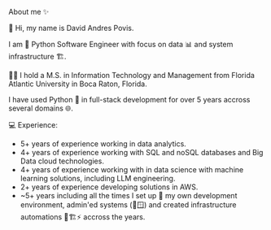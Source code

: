 About me ✨

👋 Hi, my name is David Andres Povis. 

I am 🐍 Python Software Engineer with focus on data 📊 and system infrastructure 🏗️.

👨‍🎓 I hold a M.S. in Information Technology and Management from Florida Atlantic University in Boca Raton, Florida.

I have used Python 🐍 in full-stack development for over 5 years accross several domains 🌐.

💻 Experience:
* 5+ years of experience working in data analytics.
* 4+ years of experience working with SQL and noSQL databases and Big Data cloud technologies.
* 4+ years of experience working with in data science with machine learning solutions, including LLM engineering.
* 2+ years of experience developing solutions in AWS.
* ~5+ years including all the times I set up 🔧 my own development environment, admin'ed systems (🐧🪟) and created infrastructure automations 🤖🏗️⚡ accross the years.
